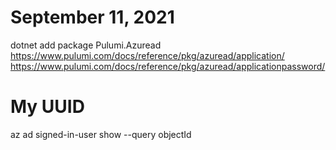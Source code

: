 # September 11, 2021

dotnet add package Pulumi.Azuread
https://www.pulumi.com/docs/reference/pkg/azuread/application/
https://www.pulumi.com/docs/reference/pkg/azuread/applicationpassword/

# My UUID
az ad signed-in-user show --query objectId